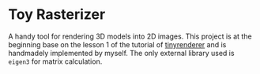 # Toy Rasterizer

A handy tool for rendering 3D models into 2D images. This project is at the beginning base on the lesson 1 of the tutorial of [tinyrenderer](https://github.com/ssloy/tinyrenderer.git) and is handmadely implemented by myself. The only external library used is `eigen3` for matrix calculation.
